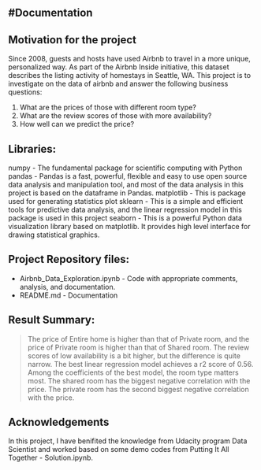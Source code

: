 #Documentation
-------------
## Motivation for the project
Since 2008, guests and hosts have used Airbnb to travel in a more unique, personalized way. As part of the Airbnb Inside initiative, this dataset describes the listing activity of homestays in Seattle, WA. This project is to investigate on the data of airbnb and answer the following business questions:
1. What are the prices of those with different room type?
2. What are the review scores of those with more availability?
3. How well can we predict the price?

##  Libraries:
numpy - The fundamental package for scientific computing with Python
pandas - Pandas is a fast, powerful, flexible and easy to use open source data analysis and manipulation tool, and most of the data analysis in this project is based on the dataframe in Pandas.
matplotlib - This is package used for generating statistics plot
sklearn - This is a simple and efficient tools for predictive data analysis, and the linear regression model in this package is used in this project
seaborn - This is a powerful Python data visualization library based on matplotlib. It provides high level interface for drawing statistical graphics.


## Project Repository files:
* Airbnb_Data_Exploration.ipynb - Code with appropriate comments, analysis, and documentation.
* README.md - Documentation

## Result Summary:
>  The price of Entire home is higher than that of Private room, and the price of Private room is higher than that of Shared room.
>  The review scores of low availability is a bit higher, but the difference is quite narrow.
>  The best linear regression model achieves a r2 score of 0.56. Among the coefficients of the best model, the room type matters most. The shared room has the biggest negative correlation with the price. The private room has the second biggest negative correlation with the price.

## Acknowledgements
In this project, I have benifited the knowledge from Udacity program Data Scientist and worked based on some demo codes from Putting It All Together - Solution.ipynb.

